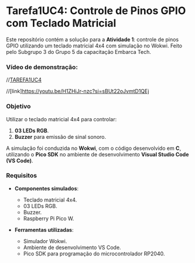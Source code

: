 # Tarefa1UC4: Controle de Pinos GPIO com Teclado Matricial

Este repositório contém a solução para a **Atividade 1**: controle de pinos GPIO utilizando um teclado matricial 4x4 com simulação no Wokwi. Feito pelo Subgrupo 3 do Grupo 5 da capacitação Embarca Tech.



### Vídeo de demonstração:

//[TAREFA1UC4](https://youtu.be/Qb5K5hQKrv8)

//[link]https://youtu.be/H1ZHiJr-nzc?si=sBUt22oJvmtD1QEj



### Objetivo

Utilizar o teclado matricial 4x4 para controlar:
1. **03 LEDs RGB**.
2. **Buzzer** para emissão de sinal sonoro.

A simulação foi conduzida no **Wokwi**, com o código desenvolvido em **C**, utilizando o **Pico SDK** no ambiente de desenvolvimento **Visual Studio Code (VS Code)**.


### Requisitos

- **Componentes simulados**:
  - Teclado matricial 4x4.
  - 03 LEDs RGB.
  - Buzzer.
  - Raspberry Pi Pico W.

- **Ferramentas utilizadas**:
  - Simulador Wokwi.
  - Ambiente de desenvolvimento VS Code.
  - Pico SDK para programação do microcontrolador RP2040.



